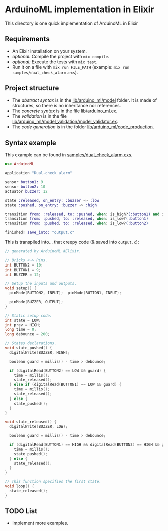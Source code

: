 # ArduinoML implementation in Elixir

This directory is one quick implementation of ArduinoML in Elixir

## Requirements
- An Elixir installation on your system.
- *optional:* Compile the project with ```mix compile```.
- *optional:* Execute the tests with ```mix test```.
- Run it on a file with ```mix run FILE_PATH``` (example: ```mix run samples/dual_check_alarm.exs```).

## Project structure

- The *abstract syntax* is in the [lib/arduino_ml/model](./lib/arduino_ml/model) folder. It is made of structures, so there is no inheritance nor references.
- The *concrete syntax* is in the file [lib/arduino_ml.ex](./lib/arduino_ml.ex).
- The *validation* is in the file [lib/arduino_ml/model_validation/model_validator.ex](./lib/arduino_ml/model_validation/model_validator.ex).
- The *code generation* is in the folder [lib/arduino_ml/code_production](./lib/arduino_ml/code_production).

## Syntax example

This example can be found in [samples/dual_check_alarm.exs](./samples/dual_check_alarm.exs).

```elixir
use ArduinoML

application "Dual-check alarm"

sensor button1: 9
sensor button2: 10
actuator buzzer: 12

state :released, on_entry: :buzzer ~> :low
state :pushed, on_entry: :buzzer ~> :high

transition from: :released, to: :pushed, when: is_high?(:button1) and is_high?(:button2)
transition from: :pushed, to: :released, when: is_low?(:button1)
transition from: :pushed, to: :released, when: is_low?(:button2)

finished! save_into: "output.c"
```

This is transpiled into... that creepy code (& saved into ```output.c```):

```c
// generated by ArduinoML #Elixir.

// Bricks <~> Pins.
int BUTTON2 = 10;
int BUTTON1 = 9;
int BUZZER = 12;

// Setup the inputs and outputs.
void setup() {
  pinMode(BUTTON2, INPUT);  pinMode(BUTTON1, INPUT);

  pinMode(BUZZER, OUTPUT);
}

// Static setup code.
int state = LOW;
int prev = HIGH;
long time = 0;
long debounce = 200;

// States declarations.
void state_pushed() {
  digitalWrite(BUZZER, HIGH);

  boolean guard = millis() - time > debounce;

  if (digitalRead(BUTTON2) == LOW && guard) {
    time = millis();
    state_released();
  } else if (digitalRead(BUTTON1) == LOW && guard) {
    time = millis();
    state_released();
  } else {
    state_pushed();
  }
}

void state_released() {
  digitalWrite(BUZZER, LOW);

  boolean guard = millis() - time > debounce;

  if (digitalRead(BUTTON1) == HIGH && digitalRead(BUTTON2) == HIGH && guard) {
    time = millis();
    state_pushed();
  } else {
    state_released();
  }
}

// This function specifies the first state.
void loop() {
  state_released();
}
```

## TODO List

- Implement more examples.
